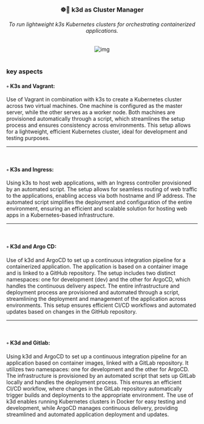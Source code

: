 <div align="center">
<h3 >☸️🐋 k3d as Cluster Manager</h3>
<h6>To run lightweight k3s Kubernetes clusters for orchestrating containerized applications.</h6>

<img src="https://i.giphy.com/3o8dFCeY6O5NyLVDYQ.webp" alt="img" />
  
<br/>
<br/>
<div align="start">
<h3>key aspects</h3>
 <h4>◦ K3s and Vagrant:</h4>
<p>Use of Vagrant in combination with k3s to create a Kubernetes cluster across two virtual machines. One machine is configured as the master server, while the other serves as a worker node. Both machines are provisioned automatically through a script, which streamlines the setup process and ensures consistency across environments. This setup allows for a lightweight, efficient Kubernetes cluster, ideal for development and testing purposes.</p>


  ---
<br/>
 <h4>◦ K3s and Ingress:</h4>
<p>Using k3s to host web applications, with an Ingress controller provisioned by an automated script. The setup allows for seamless routing of web traffic to the applications, enabling access via both hostname and IP address. The automated script simplifies the deployment and configuration of the entire environment, ensuring an efficient and scalable solution for hosting web apps in a Kubernetes-based infrastructure.</p>


  ---
<br/>
 <h4>◦ K3d and Argo CD:</h4>
<p>Use of k3d and ArgoCD to set up a continuous integration pipeline for a containerized application. The application is based on a container image and is linked to a GitHub repository. The setup includes two distinct namespaces: one for development (dev) and the other for ArgoCD, which handles the continuous delivery aspect. The entire infrastructure and deployment process are provisioned and automated through a script, streamlining the deployment and management of the application across environments. This setup ensures efficient CI/CD workflows and automated updates based on changes in the GitHub repository.</p>


  ---
<br/>
 <h4>◦ K3d and Gitlab:</h4>
<p>Using k3d and ArgoCD to set up a continuous integration pipeline for an application based on container images, linked with a GitLab repository. It utilizes two namespaces: one for development and the other for ArgoCD. The infrastructure is provisioned by an automated script that sets up GitLab locally and handles the deployment process. This ensures an efficient CI/CD workflow, where changes in the GitLab repository automatically trigger builds and deployments to the appropriate environment. The use of k3d enables running Kubernetes clusters in Docker for easy testing and development, while ArgoCD manages continuous delivery, providing streamlined and automated application deployment and updates.</p>
</div>
</div>